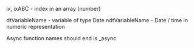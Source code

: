 

ix, ixABC - index in an array (number)

dtVariableName - variable of type Date
ndtVariableName - Date / time in numeric representation


Async function names should end is _async